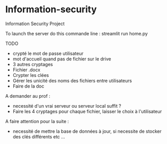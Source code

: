 # Information-security
Information Security Project

To launch the server do this commande line : streamlit run home.py



TODO 
- crypté le mot de passe utilisateur
- mot d'accueil quand pas de fichier sur le drive 
- 3 autres cryptages
- Fichier .docx
- Crypter les clées
- Gérer les unicité des noms des fichiers entre utilisateurs
- Faire de la doc

A demander au prof : 
- necessité d'un vrai serveur ou serveur local suffit ? 
- Faire les 4 cryptages pour chaque fichier, laisser le choix à l'utilisateur 

A faire attention pour la suite : 
- necessité de mettre la base de données à jour, si necessite de stocker des clés différents etc ... 